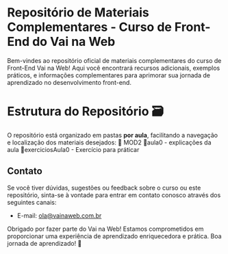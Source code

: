 # Repositório de Materiais Complementares - Curso de Front-End do Vai na Web

Bem-vindes ao repositório oficial de materiais complementares do curso de Front-End Vai na Web! Aqui você encontrará recursos adicionais, exemplos práticos, e informações complementares para aprimorar sua jornada de aprendizado no desenvolvimento front-end.

# Estrutura do Repositório 🗃
O repositório está organizado em pastas **por aula**, facilitando a navegação e localização dos materiais desejados:
📂 MOD2
  📑aula0 - explicações da aula
  📑exerciciosAula0 - Exercício para práticar

## Contato

Se você tiver dúvidas, sugestões ou feedback sobre o curso ou este repositório, sinta-se à vontade para entrar em contato conosco através dos seguintes canais:

- E-mail: ola@vainaweb.com.br

Obrigado por fazer parte do Vai na Web! Estamos comprometidos em proporcionar uma experiência de aprendizado enriquecedora e prática. Boa jornada de aprendizado! 🚀